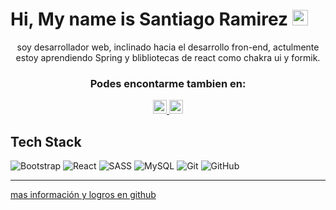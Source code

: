 
# Hi, My name is Santiago Ramirez <img src="https://media.giphy.com/media/hvRJCLFzcasrR4ia7z/giphy.gif" width="25px" height="25px">

<div align="center">
 
soy desarrollador web, inclinado hacia el desarrollo fron-end, actulmente estoy aprendiendo Spring y blibliotecas de react como chakra ui y formik.
  <h3> Podes encontarme tambien en:</h3>
<a  align="center" href="https://www.linkedin.com/in/santiago-ramirez-b736501ab/">
  <img alt="LinkedIN" width="22px" src="https://raw.githubusercontent.com/peterthehan/peterthehan/master/assets/linkedin.svg" />
</a>
<a  align="center" href="https://www.twitter.com/santy__dev">
  <img alt="LinkedIN" width="22px" src="https://raw.githubusercontent.com/peterthehan/peterthehan/master/assets/twitter.svg" />
</a>

  </div>



## Tech Stack
![Bootstrap](https://img.shields.io/badge/-boostrap-blue?logo=bootstrap&color=6384bc&logoColor=black&logoWidth=20&style=for-the-badge)
![React](https://img.shields.io/badge/-React-blue?logo=react&color=6384bc&logoWidth=20&style=for-the-badge)
![SASS](https://img.shields.io/badge/-SASS-blue?logo=sass&color=6384bc&logoWidth=20&style=for-the-badge)
![MySQL](https://img.shields.io/badge/-MySQL-blue?logo=MYSQL&color=6384bc&logoColor=black&logoWidth=20&style=for-the-badge)
![Git](https://img.shields.io/badge/-GIT-blue?logo=git&color=6384bc&logoWidth=20&style=for-the-badge)
![GitHub](https://img.shields.io/badge/-Github-blue?logo=github&color=6384bc&logoWidth=20&style=for-the-badge)

---

<a class="link" href="https://readme.santidev.com.ar/" >mas información y logros en github</a>


<!--* Mas información de mi perfil de Github:  
.link{
display:none;
}

<div align="center" border="solid 1px white">



<img src="https://github-readme-stats.vercel.app/api/top-langs/?username=santy-ramirez&theme=default&hide_border=false&include_all_commits=true&count_private=true&layout=compact" width="512px"/>
<img src="https://github-readme-streak-stats.herokuapp.com/?user=santy-ramirez&theme=default&hide_border=false" width="512px"/>


<img src="https://github-readme-stats.vercel.app/api?username=santy-ramirez&theme=default&hide_border=false&include_all_commits=true&count_private=true" width="512px"/>

<img src="https://github-profile-trophy.vercel.app/?username=santy-ramirez&theme=radical&no-frame=false&no-bg=false&margin-w=4" width="512px"/>

<img src="https://quotes-github-readme.vercel.app/api?type=horizontal&theme=light" width="512px"/>


<img src="https://random-memer.herokuapp.com/" width="512px"/>

<hr/>
<img src="https://visitcount.itsvg.in/api?id=santy-ramirez&icon=2&color=1)](https://visitcount.itsvg.in" width="512px"/>

<a href="https://github.com/santy-ramirez">hecho por: @santy-ramirez</a>

</div>

 
